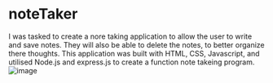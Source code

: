 # noteTaker
I was tasked to create a nore taking application to allow the user to write and save notes. They will also be able to delete the notes, to better organize there thoughts. This application was built with HTML, CSS, Javascript, and utilised Node.js and express.js to create a function note takeing program.
![image](https://user-images.githubusercontent.com/70404735/95642560-2e5a7c00-0a77-11eb-813d-889eb1e88f82.png)

